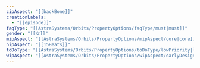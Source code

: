 ```yaml
---
cipAspect: "[[backBone]]"
creationLabels:
  - "[[episode]]"
faqType: "[[AstraSystems/Orbits/PropertyOptions/faqType/must|must]]"
gender: "[[女]]"
mipAspect: "[[AstraSystems/Orbits/PropertyOptions/mipAspect/core|core]]"
nipAspect: "[[15Beats]]"
toDoType: "[[AstraSystems/Orbits/PropertyOptions/toDoType/lowPriority|lowPriority]]"
wipAspect: "[[AstraSystems/Orbits/PropertyOptions/wipAspect/earlyDesign|earlyDesign]]"
---
```

